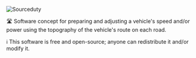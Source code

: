 ![Sourceduty](https://github.com/sourceduty/Predictive_Route/assets/123030236/a8d25d4a-47af-4e27-8b0d-e07d8bede317)

🛣️ Software concept for preparing and adjusting a vehicle's speed and/or power using the topography of the vehicle's route on each road.

ℹ️ This software is free and open-source; anyone can redistribute it and/or modify it.
